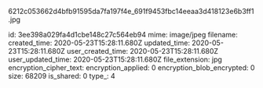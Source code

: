 6212c053662d4bfb91595da7fa197f4e_691f9453fbc14eeaa3d418123e6b3ff1.jpg

id: 3ee398a029fa4d1cbe148c27c564eb94
mime: image/jpeg
filename: 
created_time: 2020-05-23T15:28:11.680Z
updated_time: 2020-05-23T15:28:11.680Z
user_created_time: 2020-05-23T15:28:11.680Z
user_updated_time: 2020-05-23T15:28:11.680Z
file_extension: jpg
encryption_cipher_text: 
encryption_applied: 0
encryption_blob_encrypted: 0
size: 68209
is_shared: 0
type_: 4